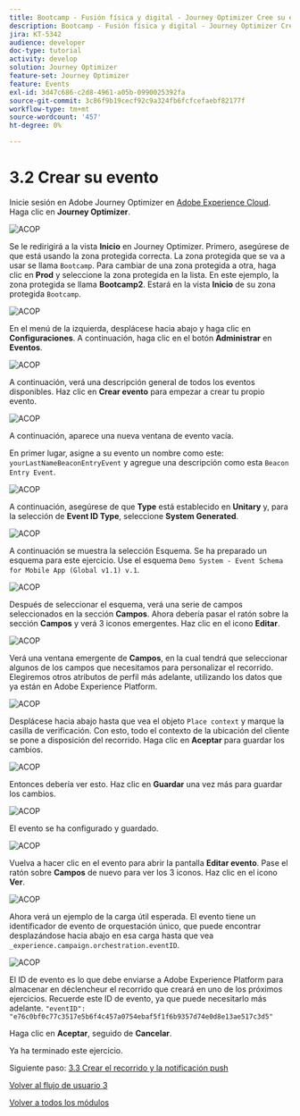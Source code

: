 ```yaml
---
title: Bootcamp - Fusión física y digital - Journey Optimizer Cree su evento
description: Bootcamp - Fusión física y digital - Journey Optimizer Cree su evento
jira: KT-5342
audience: developer
doc-type: tutorial
activity: develop
solution: Journey Optimizer
feature-set: Journey Optimizer
feature: Events
exl-id: 3d47c686-c2d8-4961-a05b-0990025392fa
source-git-commit: 3c86f9b19cecf92c9a324fb6fcfcefaebf82177f
workflow-type: tm+mt
source-wordcount: '457'
ht-degree: 0%

---
```


# 3.2 Crear su evento

Inicie sesión en Adobe Journey Optimizer en [Adobe Experience Cloud](https://experience.adobe.com). Haga clic en **Journey Optimizer**.

![ACOP](./images/acophome.png)

Se le redirigirá a la vista **Inicio** en Journey Optimizer. Primero, asegúrese de que está usando la zona protegida correcta. La zona protegida que se va a usar se llama `Bootcamp`. Para cambiar de una zona protegida a otra, haga clic en **Prod** y seleccione la zona protegida en la lista. En este ejemplo, la zona protegida se llama **Bootcamp2**. Estará en la vista **Inicio** de su zona protegida `Bootcamp`.

![ACOP](./images/acoptriglp.png)

En el menú de la izquierda, desplácese hacia abajo y haga clic en **Configuraciones**. A continuación, haga clic en el botón **Administrar** en **Eventos**.

![ACOP](./images/acopmenu.png)

A continuación, verá una descripción general de todos los eventos disponibles. Haz clic en **Crear evento** para empezar a crear tu propio evento.

![ACOP](./images/emptyevent.png)

A continuación, aparece una nueva ventana de evento vacía.

En primer lugar, asigne a su evento un nombre como este: `yourLastNameBeaconEntryEvent` y agregue una descripción como esta `Beacon Entry Event`.

![ACOP](./images/eventdescription.png)

A continuación, asegúrese de que **Type** está establecido en **Unitary** y, para la selección de **Event ID Type**, seleccione **System Generated**.

![ACOP](./images/eventidtype.png)

A continuación se muestra la selección Esquema. Se ha preparado un esquema para este ejercicio. Use el esquema `Demo System - Event Schema for Mobile App (Global v1.1) v.1`.

![ACOP](./images/eventschema.png)

Después de seleccionar el esquema, verá una serie de campos seleccionados en la sección **Campos**. Ahora debería pasar el ratón sobre la sección **Campos** y verá 3 iconos emergentes. Haz clic en el icono **Editar**.

![ACOP](./images/eventpayload.png)

Verá una ventana emergente de **Campos**, en la cual tendrá que seleccionar algunos de los campos que necesitamos para personalizar el recorrido.  Elegiremos otros atributos de perfil más adelante, utilizando los datos que ya están en Adobe Experience Platform.

![ACOP](./images/eventfields.png)

Desplácese hacia abajo hasta que vea el objeto `Place context` y marque la casilla de verificación. Con esto, todo el contexto de la ubicación del cliente se pone a disposición del recorrido. Haga clic en **Aceptar** para guardar los cambios.

![ACOP](./images/eventpayloadbr.png)

Entonces debería ver esto. Haz clic en **Guardar** una vez más para guardar los cambios.

![ACOP](./images/eventsave.png)

El evento se ha configurado y guardado.

![ACOP](./images/eventdone.png)

Vuelva a hacer clic en el evento para abrir la pantalla **Editar evento**. Pase el ratón sobre **Campos** de nuevo para ver los 3 iconos. Haz clic en el icono **Ver**.

![ACOP](./images/viewevent.png)

Ahora verá un ejemplo de la carga útil esperada.
El evento tiene un identificador de evento de orquestación único, que puede encontrar desplazándose hacia abajo en esa carga hasta que vea `_experience.campaign.orchestration.eventID`.

![ACOP](./images/payloadeventID.png)

El ID de evento es lo que debe enviarse a Adobe Experience Platform para almacenar en déclencheur el recorrido que creará en uno de los próximos ejercicios. Recuerde este ID de evento, ya que puede necesitarlo más adelante.
`"eventID": "e76c0bf0c77c3517e5b6f4c457a0754ebaf5f1f6b9357d74e0d8e13ae517c3d5"`

Haga clic en **Aceptar**, seguido de **Cancelar**.

Ya ha terminado este ejercicio.

Siguiente paso: [3.3 Crear el recorrido y la notificación push](./ex3.md)

[Volver al flujo de usuario 3](./uc3.md)

[Volver a todos los módulos](../../overview.md)
